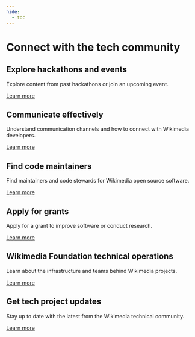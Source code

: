 ```yaml
---
hide:
  - toc
---
```

# Connect with the tech community

## Explore hackathons and events

Explore content from past hackathons or join an upcoming event.

[Learn more](events.md)

## Communicate effectively

Understand communication channels and how to connect with Wikimedia developers.

[Learn more](communicate.md)

## Find code maintainers

Find maintainers and code stewards for Wikimedia open source software.

[Learn more](code-maintainers.md)

## Apply for grants

Apply for a grant to improve software or conduct research.

[Learn more](grants.md)

## Wikimedia Foundation technical operations

Learn about the infrastructure and teams behind Wikimedia projects.

[Learn more](wmf-technical-operations.md)

## Get tech project updates

Stay up to date with the latest from the Wikimedia technical community.

[Learn more](updates.md)
